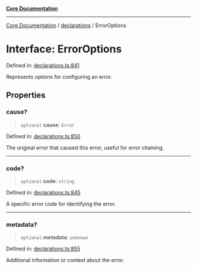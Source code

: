 [**Core Documentation**](../../README.md)

***

[Core Documentation](../../README.md) / [declarations](../README.md) / ErrorOptions

# Interface: ErrorOptions

Defined in: [declarations.ts:841](https://github.com/stonemjs/core/blob/e2200da501349da1fec304d821c002bb6d055b61/src/declarations.ts#L841)

Represents options for configuring an error.

## Properties

### cause?

> `optional` **cause**: `Error`

Defined in: [declarations.ts:850](https://github.com/stonemjs/core/blob/e2200da501349da1fec304d821c002bb6d055b61/src/declarations.ts#L850)

The original error that caused this error, useful for error chaining.

***

### code?

> `optional` **code**: `string`

Defined in: [declarations.ts:845](https://github.com/stonemjs/core/blob/e2200da501349da1fec304d821c002bb6d055b61/src/declarations.ts#L845)

A specific error code for identifying the error.

***

### metadata?

> `optional` **metadata**: `unknown`

Defined in: [declarations.ts:855](https://github.com/stonemjs/core/blob/e2200da501349da1fec304d821c002bb6d055b61/src/declarations.ts#L855)

Additional information or context about the error.
